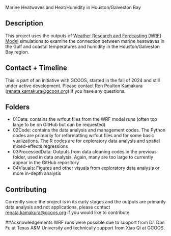 Marine Heatwaves and Heat/Humidity in Houston/Galveston Bay

## Description
This project uses the outputs of [Weather Research and Forecasting (WRF) Model](https://www.mmm.ucar.edu/models/wrf) simulations to examine the connection between marine heatwaves in the Gulf and coastal temperatures and humidity in the Houston/Galveston Bay region.

## Contact + Timeline
This is part of an initiative with GCOOS, started in the fall of 2024 and still under active development. Please contact Ren Poulton Kamakura (renata.kamakura@gcoos.org) if you have any questions.

## Folders
* 01Data: contains the wrfout files from the WRF model runs (often too large to be on GitHub but can be requested)
* 02Code: contains the data analysis and management codes. The Python codes are primarily for reformatting wrfout files and for some basic vualizations. The R codes are for exploratory data analysis and spatial mixed-effects regressions
* 03ProcessedData: Outputs from data cleaning codes in the previous folder, used in data analysis. Again, many are too large to currently appear in the GitHub repository
* 04Visuals: Figures and other visuals from exploratory data analysis or more in-depth analysis

## Contributing
Currently since the project is in its early stages and the outputs are primarily data analysis and not applications, please contact renata.kamakura@gcoos.org if you would like to contribute.

##Acknowledgements
WRF runs were possible due to support from Dr. Dan Fu at Texas A&M University and technically support from Xiao Qi at GCOOS.
